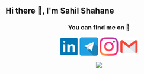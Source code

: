 ## Hi there 👋, I'm Sahil Shahane

### <p align="center">You can find me on 👀</p>
<p align="center">
  <a href="https://www.linkedin.com/in/sahil-shahane-102746173"><img width="50px" src="icons/linkedin.svg"></a>      
<a href="https://www.t.me/sahilbest999" target="_blank"><img width="50px" src="icons/telegram.svg"></a>      
<a href="https://www.instagram.com/sahilbest999" target="_blank"><img width="50px" src="icons/instagram.svg"></a>      
<a href="mailto:sahilpshahane123@gmail.com" target="_blank"><img width="50px" src="icons/gmail.svg"></a>
</p>

<p align="center"><img src="https://github-readme-stats.vercel.app/api?username=sahilbest999&show_icons=true&theme=radical"/></p>

<!--
**sahilbest999/sahilbest999** is a ✨ _special_ ✨ repository because its `README.md` (this file) appears on your GitHub profile.

Here are some ideas to get you started:

- 🔭 I’m currently working on ...
- 🌱 I’m currently learning ...
- 👯 I’m looking to collaborate on ...
- 🤔 I’m looking for help with ...
- 💬 Ask me about ...
- 📫 How to reach me: ...
- 😄 Pronouns: ...
- ⚡ Fun fact: ...
-->
